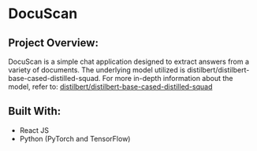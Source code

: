 <h1>DocuScan</h1>
     <h2>Project Overview:</h2>
    <p>DocuScan is a simple chat application designed to extract answers from a variety of documents. The underlying model utilized is distilbert/distilbert-base-cased-distilled-squad. For more in-depth information about the model, refer to: <a href="https://huggingface.co/distilbert/distilbert-base-cased-distilled-squad">distilbert/distilbert-base-cased-distilled-squad</a></p>
    <h2>Built With:</h2>
    <ul>
        <li>React JS</li>
        <li>Python (PyTorch and TensorFlow)</li>
    </ul>

